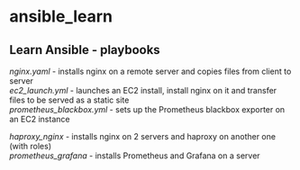 # ansible_learn
## Learn Ansible - playbooks

*nginx.yaml* - installs nginx on a remote server and copies files from client to server  
*ec2_launch.yml* - launches an EC2 install, install nginx on it and transfer files to be served as a static site  
*prometheus_blackbox.yml* - sets up the Prometheus blackbox exporter on an EC2 instance  
  
*haproxy_nginx* - installs nginx on 2 servers and haproxy on another one (with roles)  
*prometheus_grafana* - installs Prometheus and Grafana on a server  